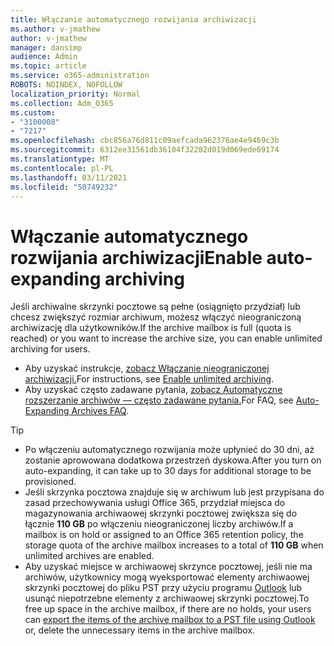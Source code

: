 ```yaml
---
title: Włączanie automatycznego rozwijania archiwizacji
ms.author: v-jmathew
author: v-jmathew
manager: dansimp
audience: Admin
ms.topic: article
ms.service: o365-administration
ROBOTS: NOINDEX, NOFOLLOW
localization_priority: Normal
ms.collection: Adm_O365
ms.custom:
- "3100008"
- "7217"
ms.openlocfilehash: cbc856a76d811c09aefcada962376ae4e9469c3b
ms.sourcegitcommit: 6312ee31561db36104f32282d019d069ede69174
ms.translationtype: MT
ms.contentlocale: pl-PL
ms.lasthandoff: 03/11/2021
ms.locfileid: "50749232"
---
```

# <a name="enable-auto-expanding-archiving"></a><span data-ttu-id="be211-102">Włączanie automatycznego rozwijania archiwizacji</span><span class="sxs-lookup"><span data-stu-id="be211-102">Enable auto-expanding archiving</span></span>

<span data-ttu-id="be211-103">Jeśli archiwalne skrzynki pocztowe są pełne (osiągnięto przydział) lub chcesz zwiększyć rozmiar archiwum, możesz włączyć nieograniczoną archiwizację dla użytkowników.</span><span class="sxs-lookup"><span data-stu-id="be211-103">If the archive mailbox is full (quota is reached) or you want to increase the archive size, you can enable unlimited archiving for users.</span></span>

- <span data-ttu-id="be211-104">Aby uzyskać instrukcje, [zobacz Włączanie nieograniczonej archiwizacji.](https://docs.microsoft.com/office365/securitycompliance/enable-unlimited-archiving)</span><span class="sxs-lookup"><span data-stu-id="be211-104">For instructions, see [Enable unlimited archiving](https://docs.microsoft.com/office365/securitycompliance/enable-unlimited-archiving).</span></span>
- <span data-ttu-id="be211-105">Aby uzyskać często zadawane pytania, [zobacz Automatyczne rozszerzanie archiwów — często zadawane pytania.](https://blogs.technet.microsoft.com/exchange/2018/04/09/office-365-auto-expanding-archives-faq/)</span><span class="sxs-lookup"><span data-stu-id="be211-105">For FAQ, see [Auto-Expanding Archives FAQ](https://blogs.technet.microsoft.com/exchange/2018/04/09/office-365-auto-expanding-archives-faq/).</span></span>

> [!TIP]
>
> - <span data-ttu-id="be211-106">Po włączeniu automatycznego rozwijania może upłynieć do 30 dni, aż zostanie aprowowana dodatkowa przestrzeń dyskowa.</span><span class="sxs-lookup"><span data-stu-id="be211-106">After you turn on auto-expanding, it can take up to 30 days for additional storage to be provisioned.</span></span>
> - <span data-ttu-id="be211-107">Jeśli skrzynka pocztowa znajduje się w archiwum lub jest przypisana do zasad przechowywania usługi Office 365, przydział miejsca do magazynowania archiwaowej skrzynki pocztowej zwiększa się do łącznie **110 GB** po włączeniu nieograniczonej liczby archiwów.</span><span class="sxs-lookup"><span data-stu-id="be211-107">If a mailbox is on hold or assigned to an Office 365 retention policy, the storage quota of the archive mailbox increases to a total of **110 GB** when unlimited archives are enabled.</span></span>
> - <span data-ttu-id="be211-108">Aby uzyskać miejsce w archiwaowej skrzynce pocztowej, jeśli nie ma archiwów, użytkownicy mogą wyeksportować elementy archiwaowej skrzynki pocztowej do pliku PST przy użyciu programu [Outlook](https://support.office.com/article/Export-or-backup-email-contacts-and-calendar-to-an-Outlook-pst-file-14252b52-3075-4e9b-be4e-ff9ef1068f91) lub usunąć niepotrzebne elementy z archiwaowej skrzynki pocztowej.</span><span class="sxs-lookup"><span data-stu-id="be211-108">To free up space in the archive mailbox, if there are no holds, your users can [export the items of the archive mailbox to a PST file using Outlook](https://support.office.com/article/Export-or-backup-email-contacts-and-calendar-to-an-Outlook-pst-file-14252b52-3075-4e9b-be4e-ff9ef1068f91) or, delete the unnecessary items in the archive mailbox.</span></span>
